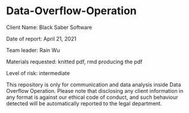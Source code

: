 # Data-Overflow-Operation

Client Name: Black Saber Software

Date of report: April 21, 2021

Team leader: Rain Wu

Materials requested: knitted pdf, rmd producing the pdf

Level of risk: intermediate

This repository is only for communication and data analysis inside Data Overflow Operation. Please note that disclosing any client information in any format is against our ethical code of conduct, and such behaviour detected will be automatically reported to the legal department. 